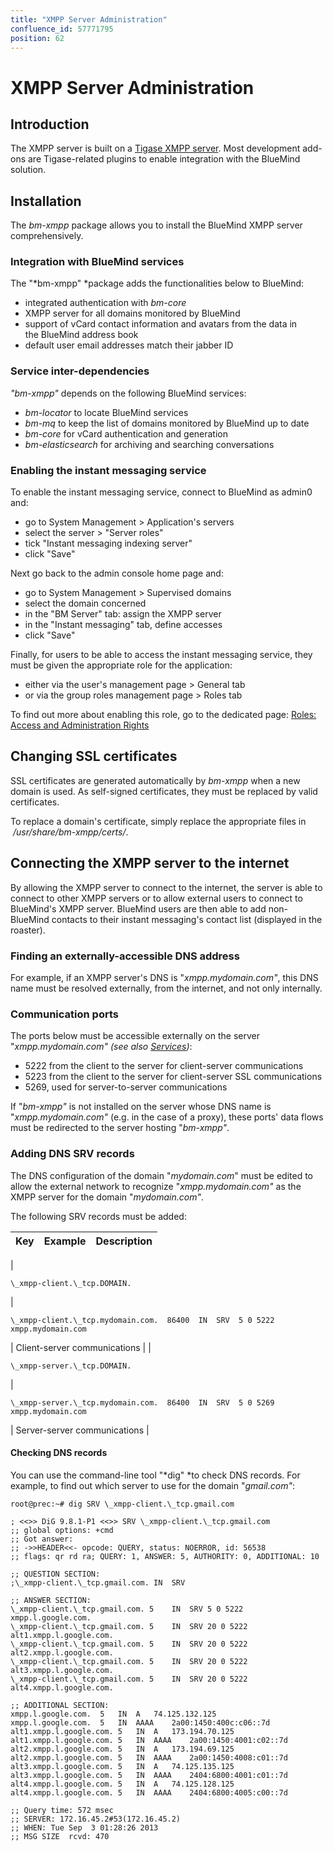 ```yaml
---
title: "XMPP Server Administration"
confluence_id: 57771795
position: 62
---
```

# XMPP Server Administration


## Introduction

The XMPP server is built on a [Tigase XMPP server](http://www.tigase.org/). Most development add-ons are Tigase-related plugins to enable integration with the BlueMind solution.


## Installation

The *bm-xmpp* package allows you to install the BlueMind XMPP server comprehensively.

### Integration with BlueMind services

The "*bm-xmpp" *package adds the functionalities below to BlueMind:

- integrated authentication with *bm-core*
- XMPP server for all domains monitored by BlueMind
- support of vCard contact information and avatars from the data in the BlueMind address book 
- default user email addresses match their jabber ID


### Service inter-dependencies

*"bm-xmpp"* depends on the following BlueMind services:

- *bm-locator* to locate BlueMind services
- *bm-mq* to keep the list of domains monitored by BlueMind up to date
- *bm-core* for vCard authentication and generation
- *bm-elasticsearch* for archiving and searching conversations


### Enabling the instant messaging service 

To enable the instant messaging service, connect to BlueMind as admin0 and:

- go to System Management > Application's servers
- select the server > "Server roles"
- tick "Instant messaging indexing server"
- click "Save"


Next go back to the admin console home page and:

- go to System Management > Supervised domains
- select the domain concerned
- in the "BM Server" tab: assign the XMPP server
- in the "Instant messaging" tab, define accesses
- click "Save"


Finally, for users to be able to access the instant messaging service, they must be given the appropriate role for the application:

- either via the user's management page > General tab
- or via the group roles management page > Roles tab


To find out more about enabling this role, go to the dedicated page: [Roles: Access and Administration Rights](/Guide_de_l_administrateur/Gestion_des_entités/Utilisateurs/Les_rôles_droits_d_accès_et_d_administration/)

## Changing SSL certificates

SSL certificates are generated automatically by *bm-xmpp* when a new domain is used. As self-signed certificates, they must be replaced by valid certificates.

To replace a domain's certificate, simply replace the appropriate files in  */usr/share/bm-xmpp/certs/*.

## Connecting the XMPP server to the internet

By allowing the XMPP server to connect to the internet, the server is able to connect to other XMPP servers or to allow external users to connect to BlueMind's XMPP server. BlueMind users are then able to add non-BlueMind contacts to their instant messaging's contact list (displayed in the roaster). 

### Finding an externally-accessible DNS address

For example, if an XMPP server's DNS is "*xmpp.mydomain.com"*, this DNS name must be resolved externally, from the internet, and not only internally.

### Communication ports

The ports below must be accessible externally on the server "*xmpp.mydomain.com" (see also [Services](/Guide_de_l_administrateur/Présentation_du_produit/Les_services/))*:

- 5222 from the client to the server for client-server communications
- 5223 from the client to the server for client-server SSL communications
- 5269, used for server-to-server communications 


If "*bm-xmpp"* is not installed on the server whose DNS name is "*xmpp.mydomain.com"* (e.g. in the case of a proxy), these ports' data flows must be redirected to the server hosting "*bm-xmpp"*.

### Adding DNS SRV records

The DNS configuration of the domain "*mydomain.com*" must be edited to allow the external network to recognize "*xmpp.mydomain.com"* as the XMPP server for the domain "*mydomain.com"*.

The following SRV records must be added:

| Key | Example | Description |
| --- | --- | --- |
| 
```
\_xmpp-client.\_tcp.DOMAIN.
```
 | 
```
\_xmpp-client.\_tcp.mydomain.com.  86400  IN  SRV  5 0 5222  xmpp.mydomain.com
```
 | Client-server communications |
| 
```
\_xmpp-server.\_tcp.DOMAIN.
```
 | 
```
\_xmpp-server.\_tcp.mydomain.com.  86400  IN  SRV  5 0 5269  xmpp.mydomain.com
```
 | Server-server communications |

#### Checking DNS records

You can use the command-line tool "*dig" *to check DNS records. For example, to find out which server to use for the domain "*gmail.com"*:

```
root@prec:~# dig SRV \_xmpp-client.\_tcp.gmail.com

; <<>> DiG 9.8.1-P1 <<>> SRV \_xmpp-client.\_tcp.gmail.com
;; global options: +cmd
;; Got answer:
;; ->>HEADER<<- opcode: QUERY, status: NOERROR, id: 56538
;; flags: qr rd ra; QUERY: 1, ANSWER: 5, AUTHORITY: 0, ADDITIONAL: 10

;; QUESTION SECTION:
;\_xmpp-client.\_tcp.gmail.com.	IN	SRV

;; ANSWER SECTION:
\_xmpp-client.\_tcp.gmail.com. 5	IN	SRV	5 0 5222 xmpp.l.google.com.
\_xmpp-client.\_tcp.gmail.com. 5	IN	SRV	20 0 5222 alt1.xmpp.l.google.com.
\_xmpp-client.\_tcp.gmail.com. 5	IN	SRV	20 0 5222 alt2.xmpp.l.google.com.
\_xmpp-client.\_tcp.gmail.com. 5	IN	SRV	20 0 5222 alt3.xmpp.l.google.com.
\_xmpp-client.\_tcp.gmail.com. 5	IN	SRV	20 0 5222 alt4.xmpp.l.google.com.

;; ADDITIONAL SECTION:
xmpp.l.google.com.	5	IN	A	74.125.132.125
xmpp.l.google.com.	5	IN	AAAA	2a00:1450:400c:c06::7d
alt1.xmpp.l.google.com.	5	IN	A	173.194.70.125
alt1.xmpp.l.google.com.	5	IN	AAAA	2a00:1450:4001:c02::7d
alt2.xmpp.l.google.com.	5	IN	A	173.194.69.125
alt2.xmpp.l.google.com.	5	IN	AAAA	2a00:1450:4008:c01::7d
alt3.xmpp.l.google.com.	5	IN	A	74.125.135.125
alt3.xmpp.l.google.com.	5	IN	AAAA	2404:6800:4001:c01::7d
alt4.xmpp.l.google.com.	5	IN	A	74.125.128.125
alt4.xmpp.l.google.com.	5	IN	AAAA	2404:6800:4005:c00::7d

;; Query time: 572 msec
;; SERVER: 172.16.45.2#53(172.16.45.2)
;; WHEN: Tue Sep  3 01:28:26 2013
;; MSG SIZE  rcvd: 470
```


